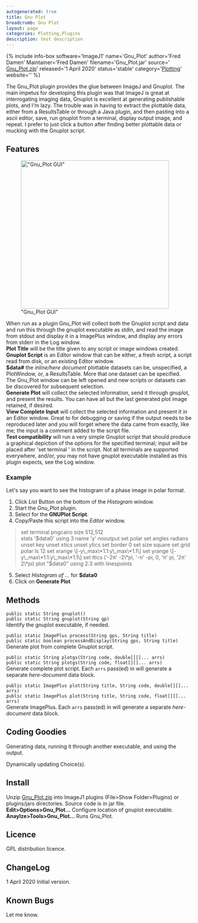 ```yaml
---
autogenerated: true
title: Gnu Plot
breadcrumb: Gnu Plot
layout: page
categories: Plotting‏‎,Plugins
description: test description
---
```


{% include info-box software='ImageJ1' name='Gnu\_Plot' author='Fred Damen' Maintainer='Fred Damen' filename='Gnu\_Plot.jar' source=' [Gnu\_Plot.zip](https://imagej.net/_images/2/23/Gnu_Plot.zip)' released='1 April 2020' status='stable' category='[Plotting‏‎](Category_Plotting‏‎)' website='' %}

The Gnu\_Plot plugin provides the glue between ImageJ and Gnuplot. The main impetus for developing this plugin was that ImageJ is great at interrogating imaging data, Gnuplot is excellent at generating publishable plots, and I'm lazy. The trouble was in having to extract the plottable data, either from a ResultsTable or through a Java plugin, and then pasting into a ascii editor, save, run gnuplot from a terminal, display output image, and repeat. I prefer to just click a button after finding better plottable data or mucking with the Gnuplot script.

Features
--------

<figure><img src="/images/pages/Gnu_Plot.jpg" title="&quot;Gnu_Plot GUI&quot;" width="400" alt="&quot;Gnu_Plot GUI&quot;" /><figcaption aria-hidden="true">"Gnu_Plot GUI"</figcaption></figure>

When run as a plugin Gnu\_Plot will collect both the Gnuplot script and data and run this through the gnuplot executable as stdin, and read the image from stdout and display it in a ImagePlus window, and display any errors from stderr in the Log window.  
**Plot Title** will be the title given to any script or image windows created.  
**Gnuplot Script** is an Editor window that can be either, a fresh script, a script read from disk, or an existing Editor window.  
**$data\#** the *inline/here document* plottable datasets can be, unspecified, a PlotWindow, or, a ResultsTable. More that one dataset can be specified.  
The Gnu\_Plot window can be left opened and new scripts or datasets can be discovered for subsequent selection.  
**Generate Plot** will collect the selected information, send it through gnuplot, and present the results. You can have all but the last generated plot image retained, if desired.  
**View Complete Input** will collect the selected information and present it in an Editor window. Great to for debugging or saving if the output needs to be reproduced later and you will forget where the data came from exactly, like me; the input is a comment added to the script file.  
**Test compatibility** will run a very simple Gnuplot script that should produce a graphical depiction of the options for the specified terminal; input will be placed after 'set terminal ' in the script. Not all terminals are supported everywhere, and/or, you may not have gnuplot executable installed as this plugin expects, see the Log window.

### Example

Let's say you want to see the histogram of a phase image in polar format.  
1) Click *List* Button on the bottom of the *Histogram* window.  
2) Start the *Gnu\_Plot* plugin.  
3) Select *<new>* for the **GNUPlot Script**.  
4) Copy/Paste this script into the *Editor* window.

>   
> set terminal pngcairo size 512,512  
> stats '$data0' using 3 name 'y' nooutput  
> set polar  
> set angles radians  
> unset key  
> unset xtics  
> unset ytics  
> set border 0  
> set size square  
> set grid polar ls 12  
> set xrange \[-y\_max\*1.1:y\_max\*1.1\]  
> set yrange \[-y\_max\*1.1:y\_max\*1.1\]  
> set ttics ('-2π' -2\*pi, '-π' -pi, 0, 'π' pi, '2π' 2\*pi)  
> plot "$data0" using 2:3 with linespoints

  
5) Select *Histogram of ...* for **$data0**  
6) Click on **Generate Plot**

Methods
-------

`public static String gnuplot()`  
`public static String gnuplot(String gp)`  
Identify the gnuplot executable, if needed.

`public static ImagePlus process(String gps, String title)`  
`public static boolean processAndDisplay(String gps, String title)`  
Generate plot from complete Gnuplot script.

`public static String plotgs(String code, double[][]... arrs)`  
`public static String plotgs(String code, float[][]... arrs)`  
Generate complete plot script. Each `arrs` pass(ed) in will generate a separate *here-document* data block.

`public static ImagePlus plot(String title, String code, double[][]... arrs)`  
`public static ImagePlus plot(String title, String code, float[][]... arrs)`  
Generate ImagePlus. Each `arrs` pass(ed) in will generate a separate *here-document* data block.

Coding Goodies
--------------

Generating data, running it through another executable, and using the output.

Dynamically updating Choice(s).

Install
-------

Unzip [Gnu\_Plot.zip](https://imagej.net/_images/2/23/Gnu_Plot.zip) into ImageJ1 plugins (File&gt;Show Folder&gt;Plugins) or plugins/jars directories. Source code is in jar file.  
**Edit&gt;Options&gt;Gnu\_Plot...** Configure location of gnuplot executable.  
**Anaylze&gt;Tools&gt;Gnu\_Plot...** Runs Gnu\_Plot.

Licence
-------

GPL distribution licence.

ChangeLog
---------

1 April 2020 Initial version.

Known Bugs
----------

Let me know.

 
